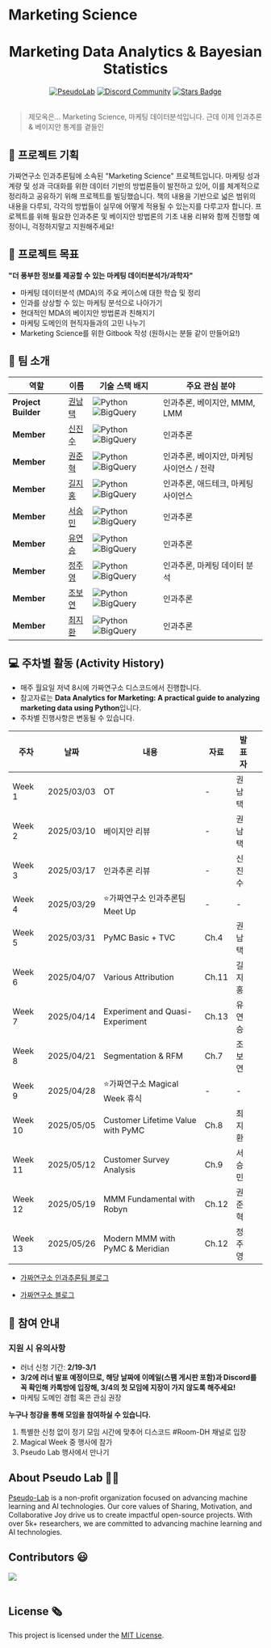 # Marketing Science

<h1 align="center"> Marketing Data Analytics & Bayesian Statistics </h1>

<div align="center">
<a href="https://pseudo-lab.com"><img src="https://img.shields.io/badge/PseudoLab-S10-3776AB" alt="PseudoLab"/></a>
<a href="https://discord.gg/EPurkHVtp2"><img src="https://img.shields.io/badge/Discord-BF40BF" alt="Discord Community"/></a>
<a href="https://github.com/Pseudo-Lab/10th-template/stargazers"><img src="https://img.shields.io/github/stars/Pseudo-Lab/10th-template" alt="Stars Badge"/></a>
</div>
<br>

> 제모옥은... Marketing Science, 마케팅 데이터분석입니다. 근데 이제 인과추론 & 베이지안 통계를 곁들인 

## 🌟 프로젝트 기획

가짜연구소 인과추론팀에 소속된 "Marketing Science" 프로젝트입니다. 마케팅 성과 계량 및 성과 극대화를 위한 데이터 기반의 방법론들이 발전하고 있어, 이를 체계적으로 정리하고 공유하기 위해 프로젝트를 빌딩했습니다. 책의 내용을 기반으로 넓은 범위의 내용을 다루되, 각각의 방법들이 실무에 어떻게 적용될 수 있는지를 다루고자 합니다. 프로젝트를 위해 필요한 인과추론 및 베이지안 방법론의 기초 내용 리뷰와 함께 진행할 예정이니, 걱정하지말고 지원해주세요!

## 🌟 프로젝트 목표
**"더 풍부한 정보를 제공할 수 있는 마케팅 데이터분석가/과학자"**
- 마케팅 데이터분석 (MDA)의 주요 케이스에 대한 학습 및 정리
- 인과를 상상할 수 있는 마케팅 분석으로 나아가기
- 현대적인 MDA의 베이지안 방법론과 친해지기
- 마케팅 도메인의 현직자들과의 고민 나누기
- Marketing Science를 위한 Gitbook 작성 (원하시는 분들 같이 만들어요!)

## 🧑 팀 소개

| 역할                  | 이름                                                        | 기술 스택 배지                                                                                                               | 주요 관심 분야                  |
| ------------------- | --------------------------------------------------------- | ---------------------------------------------------------------------------------------------------------------------- | ------------------------- |
| **Project Builder** | [권남택](https://www.linkedin.com/in/namtaek-kwon/)          | ![Python](https://img.shields.io/badge/Python-Expert-3776AB) ![BigQuery](https://img.shields.io/badge/BigQuery-4285F4) | 인과추론, 베이지안, MMM, LMM      |
| **Member**          | [신진수](https://www.linkedin.com/in/jinsoo-shin-436060162/) | ![Python](https://img.shields.io/badge/Python-Expert-3776AB) ![BigQuery](https://img.shields.io/badge/BigQuery-4285F4) | 인과추론                      |
| **Member**          | [권준혁](https://www.linkedin.com/in/junhyuck-kwon/)         | ![Python](https://img.shields.io/badge/Python-Expert-3776AB) ![BigQuery](https://img.shields.io/badge/BigQuery-4285F4) | 인과추론, 베이지안, 마케팅 사이언스 / 전략 |
| **Member**          | [길지홍](https://www.linkedin.com/in/jihonggil/)             | ![Python](https://img.shields.io/badge/Python-Expert-3776AB) ![BigQuery](https://img.shields.io/badge/BigQuery-4285F4) | 인과추론, 애드테크, 마케팅 사이언스      |
| **Member**          | [서승민](https://www.linkedin.com/in/namtaek-kwon/)          | ![Python](https://img.shields.io/badge/Python-Expert-3776AB) ![BigQuery](https://img.shields.io/badge/BigQuery-4285F4) | 인과추론                      |
| **Member**          | [유연승](https://www.linkedin.com/in/namtaek-kwon/)          | ![Python](https://img.shields.io/badge/Python-Expert-3776AB) ![BigQuery](https://img.shields.io/badge/BigQuery-4285F4) | 인과추론                      |
| **Member**          | [정주영](https://www.linkedin.com/in/hereandynow/)           | ![Python](https://img.shields.io/badge/Python-Expert-3776AB) ![BigQuery](https://img.shields.io/badge/BigQuery-4285F4) | 인과추론, 마케팅 데이터 분석          |
| **Member**          | [조보연](https://www.linkedin.com/in/namtaek-kwon/)          | ![Python](https://img.shields.io/badge/Python-Expert-3776AB) ![BigQuery](https://img.shields.io/badge/BigQuery-4285F4) | 인과추론                      |
| **Member**          | [최지환](https://www.linkedin.com/in/namtaek-kwon/)          | ![Python](https://img.shields.io/badge/Python-Expert-3776AB) ![BigQuery](https://img.shields.io/badge/BigQuery-4285F4) | 인과추론                      |





## 💻 주차별 활동 (Activity History)

- 매주 월요일 저녁 8시에 가짜연구소 디스코드에서 진행합니다.
- 참고자료는 **Data Analytics for Marketing: A practical guide to analyzing marketing data using Python**입니다.
- 주차별 진행사항은 변동될 수 있습니다.

| 주차      | 날짜         | 내용                                | 자료    | 발표자 |     |
| ------- | ---------- | --------------------------------- | ----- | --- | --- |
| Week 1  | 2025/03/03 | OT                                | -     | 권남택 |     |
| Week 2  | 2025/03/10 | 베이지안 리뷰                           | -     | 권남택 |     |
| Week 3  | 2025/03/17 | 인과추론 리뷰                           | -     | 신진수 |     |
| Week 4  | 2025/03/29 | ⭐가짜연구소 인과추론팀 Meet Up              | -     | -   |     |
| Week 5  | 2025/03/31 | PyMC Basic + TVC          | Ch.4  | 권남택 |     |
| Week 6  | 2025/04/07 | Various Attribution               | Ch.11 | 길지홍 |     |
| Week 7  | 2025/04/14 | Experiment and Quasi-Experiment   | Ch.13 | 유연승 |     |
| Week 8  | 2025/04/21 | Segmentation & RFM                | Ch.7  | 조보연 |     |
| Week 9  | 2025/04/28 | ⭐가짜연구소 Magical Week 휴식            | -     | -   |     |
| Week 10 | 2025/05/05 | Customer Lifetime Value with PyMC | Ch.8  | 최지환 |     |
| Week 11 | 2025/05/12 | Customer Survey Analysis          | Ch.9  | 서승민 |     |
| Week 12 | 2025/05/19 | MMM Fundamental with Robyn        | Ch.12 | 권준혁 |     |
| Week 13 | 2025/05/26 | Modern MMM with PyMC & Meridian   | Ch.12 | 정주영 |     |



- [가짜연구소 인과추론팀 블로그](https://causalinferencelab.github.io/)

- [가짜연구소 블로그](https://pseudolab.github.io/)


## 🌱 참여 안내

### 지원 시 유의사항
- 러너 신청 기간: **2/19-3/1**
- **3/2에 러너 발표 예정이므로, 해당 날짜에 이메일(스팸 게시판 포함)과 Discord를 꼭 확인해 카톡방에 입장해, 3/4의 첫 모임에 지장이 가지 않도록 해주세요!**
- 마케팅 도메인 경험 혹은 관심 권장

**누구나 청강을 통해 모임을 참여하실 수 있습니다.**  
1. 특별한 신청 없이 정기 모임 시간에 맞추어 디스코드 #Room-DH 채널로 입장
2. Magical Week 중 행사에 참가
3. Pseudo Lab 행사에서 만나기

## About Pseudo Lab 👋🏼</h2>

[Pseudo-Lab](https://pseudo-lab.com/) is a non-profit organization focused on advancing machine learning and AI technologies. Our core values of Sharing, Motivation, and Collaborative Joy drive us to create impactful open-source projects. With over 5k+ researchers, we are committed to advancing machine learning and AI technologies.

<h2>Contributors 😃</h2>
<a href="https://github.com/Pseudo-Lab/Marketing_Science/graphs/contributors">
  <img src="https://contrib.rocks/image?repo=Pseudo-Lab/Marketing_Science" />
</a>
<br><br>

<h2>License 🗞</h2>

This project is licensed under the [MIT License](https://opensource.org/licenses/MIT).
